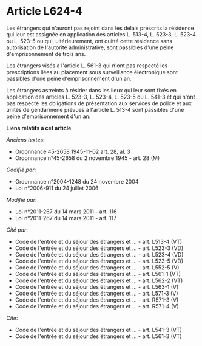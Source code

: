 # Article L624-4

Les étrangers qui n'auront pas rejoint dans les délais prescrits la résidence qui leur est assignée en application des
articles L. 513-4, L. 523-3, L. 523-4 ou L. 523-5 ou qui, ultérieurement, ont quitté cette résidence sans autorisation de
l'autorité administrative, sont passibles d'une peine d'emprisonnement de trois ans. 

Les étrangers visés à l'article L. 561-3 qui n'ont pas respecté les prescriptions liées au placement sous surveillance
électronique sont passibles d'une peine d'emprisonnement d'un an. 

Les étrangers astreints à résider dans les lieux qui leur sont fixés en application des articles L. 523-3, L. 523-4, L. 523-5
ou L. 541-3 et qui n'ont pas respecté les obligations de présentation aux services de police et aux unités de gendarmerie
prévues à l'article L. 513-4 sont passibles d'une peine d'emprisonnement d'un an.

**Liens relatifs à cet article**

_Anciens textes_:

  - Ordonnance 45-2658 1945-11-02 art. 28, al. 3
  - Ordonnance n°45-2658 du 2 novembre 1945 - art. 28 (M)

_Codifié par_:

  - Ordonnance n°2004-1248 du 24 novembre 2004
  - Loi n°2006-911 du 24 juillet 2006

_Modifié par_:

  - Loi n°2011-267 du 14 mars 2011 - art. 116
  - Loi n°2011-267 du 14 mars 2011 - art. 117

_Cité par_:

  - Code de l'entrée et du séjour des étrangers et ... - art. L513-4 (VT)
  - Code de l'entrée et du séjour des étrangers et ... - art. L523-3 (VD)
  - Code de l'entrée et du séjour des étrangers et ... - art. L523-4 (VD)
  - Code de l'entrée et du séjour des étrangers et ... - art. L523-5 (VD)
  - Code de l'entrée et du séjour des étrangers et ... - art. L552-5 (V)
  - Code de l'entrée et du séjour des étrangers et ... - art. L561-1 (VT)
  - Code de l'entrée et du séjour des étrangers et ... - art. L562-2 (VT)
  - Code de l'entrée et du séjour des étrangers et ... - art. L563-1 (V)
  - Code de l'entrée et du séjour des étrangers et ... - art. L571-3 (V)
  - Code de l'entrée et du séjour des étrangers et ... - art. R571-3 (V)
  - Code de l'entrée et du séjour des étrangers et ... - art. R571-4 (V)

_Cite_:

  - Code de l'entrée et du séjour des étrangers et ... - art. L541-3 (VT)
  - Code de l'entrée et du séjour des étrangers et ... - art. L561-3 (VT)
